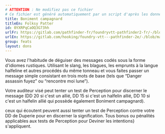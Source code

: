 ```yaml
---
# ATTENTION : Ne modifiez pas ce fichier
# Ce fichier est généré automatiquement par un script d'après les données du module Foundry VTT officiel et de sa traduction
title: Boniment campagnard
titleEn: Folksy Patter
id: 0YXRPqCaOQ3G73hh
urlFr: https://gitlab.com/pathfinder-fr/foundryvtt-pathfinder2-fr/-/blob/master/data/feats/0YXRPqCaOQ3G73hh.htm
urlEn: https://gitlab.com/hooking/foundry-vtt---pathfinder-2e/-/blob/master/packs/data/feats.db/folksy-patter.json
group: feats
layout: dons
---
```

Vous avez l'habitude de déguiser des messages codés sous la forme d'idiomes rustiques. Utilisant le slang, les blagues, les emprunts à la langue halfeline et autres procédés du même tonneau et vous faites passer un message simple consistant en trois mots de base (tels que “Danger assassin fuyez” ou “rencontre moi lune”).

Votre auditeur visé peut tenter un test de Perception pour discerner le message (DD 20 si c'est un allié, DD 15 si c'est un halfelin allié, DD 10 si c'est un halfelin allié qui possède également Boniment campagnard).

ceux qui écoutent peuvent aussi tenter un test de Perception contre votre DD de Duperie pour en discerner la signification. Tous bonus ou pénalités applicables aux tests de Perception pour <a class="entity-link" data-pack="pf2e.actionspf2e" data-id="1xRFPTFtWtGJ9ELw" draggable="true">Deviner les intentions}</a> s'appliquent.


